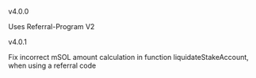 
v4.0.0

Uses Referral-Program V2

v4.0.1

Fix incorrect mSOL amount calculation in function liquidateStakeAccount, when using a referral code


